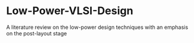# Low-Power-VLSI-Design
A literature review on the low-power design techniques with an emphasis on the post-layout stage
